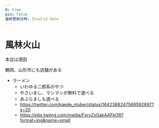 ```yaml
---
Q: true
pin: false
最終更新日時: Invalid date
---
```

# 風林火山

本店は酒田

鶴岡、山形市にも店舗がある

- ラーメン
    - いわゆる二郎系のやつ
    - やさいまし、マシマシが無料で選べる
    - あぶらましも選べる
    - https://twitter.com/kaede_vtuber/status/1642388247568592897?s=20
    - https://pbs.twimg.com/media/FsrvZsGakAAFkOR?format=jpg&name=small